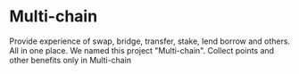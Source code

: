 # Multi-chain
Provide experience of swap, bridge, transfer, stake, lend borrow and others. All in one place. We named this project "Multi-chain". Collect points and other benefits only in Multi-chain
